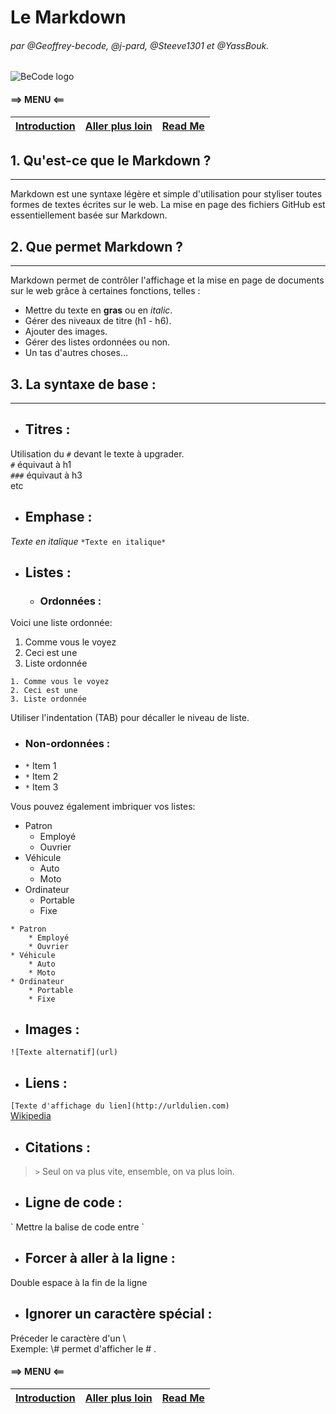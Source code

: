 # Le Markdown  
###### par @Geoffrey-becode, @j-pard, @Steeve1301 et @YassBouk.  
![BeCode logo](https://becode.org/app/uploads/2020/03/bc_mailsign_seal.png)

#### ==> MENU <==  
[Introduction](https://github.com/Steeve1301/exercice-markdown/blob/master/what-is-markdown.md) | [Aller plus loin](https://github.com/Steeve1301/exercice-markdown/blob/master/continue-with-markdown.md) | [Read Me](https://github.com/Steeve1301/exercice-markdown/blob/master/readme.md)  
---------------------- | ---------------------- | ----------------------

## 1. Qu'est-ce que le **Markdown** ?
-----------------------------------

Markdown est une syntaxe légère et simple d'utilisation pour styliser toutes formes
de textes écrites sur le web. 
La mise en page des fichiers GitHub est essentiellement basée sur Markdown.

## 2. Que permet Markdown ?
---------------------------

Markdown permet de contrôler l'affichage et la mise en page de documents sur le web grâce à certaines
fonctions, telles :
* Mettre du texte en **gras** ou en *italic*.
* Gérer des niveaux de titre (h1 - h6).
* Ajouter des images.
* Gérer des listes ordonnées ou non.
* Un tas d'autres choses...

## 3. La syntaxe de base :
-------------------------

* ## Titres :

Utilisation du `#` devant le texte à upgrader.  
`#` équivaut à h1  
`###` équivaut à h3  
 etc

* ## Emphase :
 *Texte en italique*
```*Texte en italique*``` 

* ## Listes :
  * ### Ordonnées :
  
Voici une liste ordonnée:

1. Comme vous le voyez
2. Ceci est une 
3. Liste ordonnée

```
1. Comme vous le voyez
2. Ceci est une 
3. Liste ordonnée

```
Utiliser l'indentation (TAB) pour décaller le niveau de liste.
  * ### Non-ordonnées :
  * `*` Item 1
  * `*` Item 2
  * `*` Item 3
  
Vous pouvez également imbriquer vos listes: 

* Patron
    * Employé
    * Ouvrier
* Véhicule
    * Auto
    * Moto
* Ordinateur
    * Portable
    * Fixe
    
```
* Patron
    * Employé
    * Ouvrier
* Véhicule
    * Auto
    * Moto
* Ordinateur
    * Portable
    * Fixe
```

* ## Images :
`![Texte alternatif](url)`

* ## Liens :
 `[Texte d'affichage du lien](http://urldulien.com)`  
 [Wikipedia](www.wikipedia.org)

* ## Citations :
> `>` Seul on va plus vite, ensemble, on va plus loin.

* ## Ligne de code :
\` Mettre la balise de code entre \`

* ## Forcer à aller à la ligne :
Double espace à la fin de la ligne

* ## Ignorer un caractère spécial :
Préceder le caractère d'un \  
Exemple: \\# permet d'afficher le \# .

#### ==> MENU <==  
[Introduction](https://github.com/Steeve1301/exercice-markdown/blob/master/what-is-markdown.md) | [Aller plus loin](https://github.com/Steeve1301/exercice-markdown/blob/master/continue-with-markdown.md) | [Read Me](https://github.com/Steeve1301/exercice-markdown/blob/master/readme.md)  
---------------------- | ---------------------- | ----------------------
